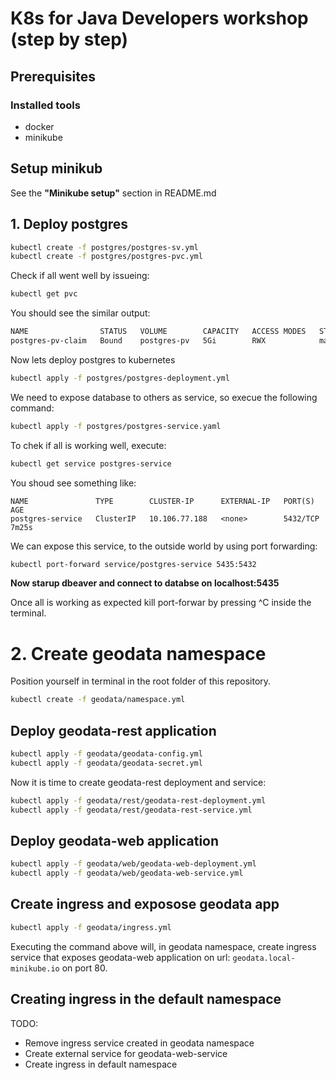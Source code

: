 # K8s for Java Developers workshop (step by step)

## Prerequisites

### Installed tools
- docker
- minikube

## Setup minikub
See the **"Minikube setup"** section in README.md


## 1. Deploy postgres

```bash
kubectl create -f postgres/postgres-sv.yml
kubectl create -f postgres/postgres-pvc.yml
```

Check if all went well by issueing:

```bash
kubectl get pvc
```
You should see the similar output:

```bash
NAME                STATUS   VOLUME        CAPACITY   ACCESS MODES   STORAGECLASS   AGE
postgres-pv-claim   Bound    postgres-pv   5Gi        RWX            manual         35s
```

Now lets deploy postgres to kubernetes

```bash
kubectl apply -f postgres/postgres-deployment.yml
```

We need to expose database to others as service, so execue the following command:

```bash
kubectl apply -f postgres/postgres-service.yaml
```

To chek if all is working well, execute:

```bash
kubectl get service postgres-service
```

You shoud see something like:

```
NAME               TYPE        CLUSTER-IP      EXTERNAL-IP   PORT(S)    AGE
postgres-service   ClusterIP   10.106.77.188   <none>        5432/TCP   7m25s
```

We can expose this service, to the outside world by using port forwarding:

```bash
kubectl port-forward service/postgres-service 5435:5432
```

**Now starup dbeaver and connect to databse on localhost:5435**

Once all is working as expected kill port-forwar by pressing ^C inside the terminal.

# 2. Create geodata namespace

Position yourself in terminal in the root folder of this repository.

```bash
kubectl create -f geodata/namespace.yml
```

## Deploy geodata-rest application

```bash
kubectl apply -f geodata/geodata-config.yml
kubectl apply -f geodata/geodata-secret.yml
```
Now it is time to create geodata-rest deployment and service:

```bash
kubectl apply -f geodata/rest/geodata-rest-deployment.yml
kubectl apply -f geodata/rest/geodata-rest-service.yml
```

## Deploy geodata-web application

```bash
kubectl apply -f geodata/web/geodata-web-deployment.yml
kubectl apply -f geodata/web/geodata-web-service.yml
```

## Create ingress and exposose geodata app

```bash
kubectl apply -f geodata/ingress.yml
```
Executing the command above will, in geodata namespace, create ingress service that exposes geodata-web application on url: `geodata.local-minikube.io` on port 80.

## Creating ingress in the default namespace
TODO:
- Remove ingress service created in geodata namespace
- Create external service for geodata-web-service
- Create ingress in default namespace


